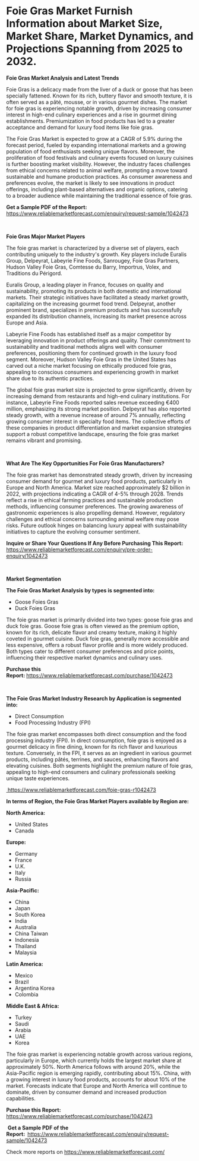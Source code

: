 <p><h1>Foie Gras Market Furnish Information about Market Size, Market Share, Market Dynamics, and Projections Spanning from 2025 to 2032.</h1></p><p><strong>Foie Gras Market Analysis and Latest Trends</strong></p>
<p><p>Foie Gras is a delicacy made from the liver of a duck or goose that has been specially fattened. Known for its rich, buttery flavor and smooth texture, it is often served as a pâté, mousse, or in various gourmet dishes. The market for foie gras is experiencing notable growth, driven by increasing consumer interest in high-end culinary experiences and a rise in gourmet dining establishments. Premiumization in food products has led to a greater acceptance and demand for luxury food items like foie gras.</p><p>The Foie Gras Market is expected to grow at a CAGR of 5.9% during the forecast period, fueled by expanding international markets and a growing population of food enthusiasts seeking unique flavors. Moreover, the proliferation of food festivals and culinary events focused on luxury cuisines is further boosting market visibility. However, the industry faces challenges from ethical concerns related to animal welfare, prompting a move toward sustainable and humane production practices. As consumer awareness and preferences evolve, the market is likely to see innovations in product offerings, including plant-based alternatives and organic options, catering to a broader audience while maintaining the traditional essence of foie gras.</p></p>
<p><strong>Get a Sample PDF of the Report:&nbsp;</strong> <a href="https://www.reliablemarketforecast.com/enquiry/request-sample/1042473?utm_campaign=2392&utm_medium=2&utm_source=Github&utm_content=ia&utm_term=15022025&utm_id=foie-gras">https://www.reliablemarketforecast.com/enquiry/request-sample/1042473</a></p>
<p>&nbsp;</p>
<p><strong>Foie Gras Major Market Players</strong></p>
<p><p>The foie gras market is characterized by a diverse set of players, each contributing uniquely to the industry's growth. Key players include Euralis Group, Delpeyrat, Labeyrie Fine Foods, Sanrougey, Foie Gras Partners, Hudson Valley Foie Gras, Comtesse du Barry, Importrus, Volex, and Traditions du Périgord.</p><p>Euralis Group, a leading player in France, focuses on quality and sustainability, promoting its products in both domestic and international markets. Their strategic initiatives have facilitated a steady market growth, capitalizing on the increasing gourmet food trend. Delpeyrat, another prominent brand, specializes in premium products and has successfully expanded its distribution channels, increasing its market presence across Europe and Asia.</p><p>Labeyrie Fine Foods has established itself as a major competitor by leveraging innovation in product offerings and quality. Their commitment to sustainability and traditional methods aligns well with consumer preferences, positioning them for continued growth in the luxury food segment. Moreover, Hudson Valley Foie Gras in the United States has carved out a niche market focusing on ethically produced foie gras, appealing to conscious consumers and experiencing growth in market share due to its authentic practices.</p><p>The global foie gras market size is projected to grow significantly, driven by increasing demand from restaurants and high-end culinary institutions. For instance, Labeyrie Fine Foods reported sales revenue exceeding €400 million, emphasizing its strong market position. Delpeyrat has also reported steady growth, with a revenue increase of around 7% annually, reflecting growing consumer interest in specialty food items. The collective efforts of these companies in product differentiation and market expansion strategies support a robust competitive landscape, ensuring the foie gras market remains vibrant and promising.</p></p>
<p>&nbsp;</p>
<p><strong>What Are The Key Opportunities For Foie Gras Manufacturers?</strong></p>
<p><p>The foie gras market has demonstrated steady growth, driven by increasing consumer demand for gourmet and luxury food products, particularly in Europe and North America. Market size reached approximately $2 billion in 2022, with projections indicating a CAGR of 4-5% through 2028. Trends reflect a rise in ethical farming practices and sustainable production methods, influencing consumer preferences. The growing awareness of gastronomic experiences is also propelling demand. However, regulatory challenges and ethical concerns surrounding animal welfare may pose risks. Future outlook hinges on balancing luxury appeal with sustainability initiatives to capture the evolving consumer sentiment.</p></p>
<p><strong>Inquire or Share Your Questions If Any Before Purchasing This Report:</strong> <a href="https://www.reliablemarketforecast.com/enquiry/pre-order-enquiry/1042473?utm_campaign=2392&utm_medium=2&utm_source=Github&utm_content=ia&utm_term=15022025&utm_id=foie-gras">https://www.reliablemarketforecast.com/enquiry/pre-order-enquiry/1042473</a></p>
<p>&nbsp;</p>
<p><strong>Market Segmentation</strong></p>
<p><strong>The Foie Gras Market Analysis by types is segmented into:</strong></p>
<p><ul><li>Goose Foies Gras</li><li>Duck Foies Gras</li></ul></p>
<p><p>The foie gras market is primarily divided into two types: goose foie gras and duck foie gras. Goose foie gras is often viewed as the premium option, known for its rich, delicate flavor and creamy texture, making it highly coveted in gourmet cuisine. Duck foie gras, generally more accessible and less expensive, offers a robust flavor profile and is more widely produced. Both types cater to different consumer preferences and price points, influencing their respective market dynamics and culinary uses.</p></p>
<p><strong>Purchase this Report:&nbsp;</strong><a href="https://www.reliablemarketforecast.com/purchase/1042473?utm_campaign=2392&utm_medium=2&utm_source=Github&utm_content=ia&utm_term=15022025&utm_id=foie-gras">https://www.reliablemarketforecast.com/purchase/1042473</a></p>
<p>&nbsp;</p>
<p><strong>The Foie Gras Market Industry Research by Application is segmented into:</strong></p>
<p><ul><li>Direct Consumption</li><li>Food Processing Industry (FPI)</li></ul></p>
<p><p>The foie gras market encompasses both direct consumption and the food processing industry (FPI). In direct consumption, foie gras is enjoyed as a gourmet delicacy in fine dining, known for its rich flavor and luxurious texture. Conversely, in the FPI, it serves as an ingredient in various gourmet products, including pâtés, terrines, and sauces, enhancing flavors and elevating cuisines. Both segments highlight the premium nature of foie gras, appealing to high-end consumers and culinary professionals seeking unique taste experiences.</p></p>
<p><a href="https://www.reliablemarketforecast.com/foie-gras-r1042473?utm_campaign=2392&utm_medium=2&utm_source=Github&utm_content=ia&utm_term=15022025&utm_id=foie-gras">&nbsp;https://www.reliablemarketforecast.com/foie-gras-r1042473</a></p>
<p><strong>In terms of Region, the Foie Gras Market Players available by Region are:</strong></p>
<p>
    <p> <strong> North America: </strong>
        <ul>
            <li>United States</li>
            <li>Canada</li>
        </ul>
        </p> 
    <p> <strong> Europe: </strong>
        <ul>
            <li>Germany</li>
            <li>France</li>
            <li>U.K.</li>
            <li>Italy</li>
            <li>Russia</li>
        </ul>
        </p> 
    <p> <strong> Asia-Pacific: </strong>
        <ul>
            <li>China</li>
            <li>Japan</li>
            <li>South Korea</li>
            <li>India</li>
            <li>Australia</li>
            <li>China Taiwan</li>
            <li>Indonesia</li>
            <li>Thailand</li>
            <li>Malaysia</li>
        </ul>
        </p> 
    <p> <strong> Latin America: </strong>
        <ul>
            <li>Mexico</li>
            <li>Brazil</li>
            <li>Argentina Korea</li>
            <li>Colombia</li>
        </ul>
        </p> 
    <p> <strong> Middle East & Africa: </strong>
        <ul>
            <li>Turkey</li>
            <li>Saudi</li>
            <li>Arabia</li>
            <li>UAE</li>
            <li>Korea</li>
        </ul>
    </p>
    </p>
<p><p>The foie gras market is experiencing notable growth across various regions, particularly in Europe, which currently holds the largest market share at approximately 50%. North America follows with around 20%, while the Asia-Pacific region is emerging rapidly, contributing about 15%. China, with a growing interest in luxury food products, accounts for about 10% of the market. Forecasts indicate that Europe and North America will continue to dominate, driven by consumer demand and increased production capabilities.</p></p>
<p><strong>Purchase this Report: </strong><a href="https://www.reliablemarketforecast.com/purchase/1042473?utm_campaign=2392&utm_medium=2&utm_source=Github&utm_content=ia&utm_term=15022025&utm_id=foie-gras">https://www.reliablemarketforecast.com/purchase/1042473</a></p>
<p>&nbsp;<strong>Get a Sample PDF of the Report:&nbsp;&nbsp;</strong><a href="https://www.reliablemarketforecast.com/enquiry/request-sample/1042473?utm_campaign=2392&utm_medium=2&utm_source=Github&utm_content=ia&utm_term=15022025&utm_id=foie-gras">https://www.reliablemarketforecast.com/enquiry/request-sample/1042473</a></p>
<p><strong></strong></p>
<p>Check more reports on <a href="https://www.reliablemarketforecast.com/?utm_campaign=2392&utm_medium=2&utm_source=Github&utm_content=ia&utm_term=15022025&utm_id=foie-gras">https://www.reliablemarketforecast.com/</a></p>